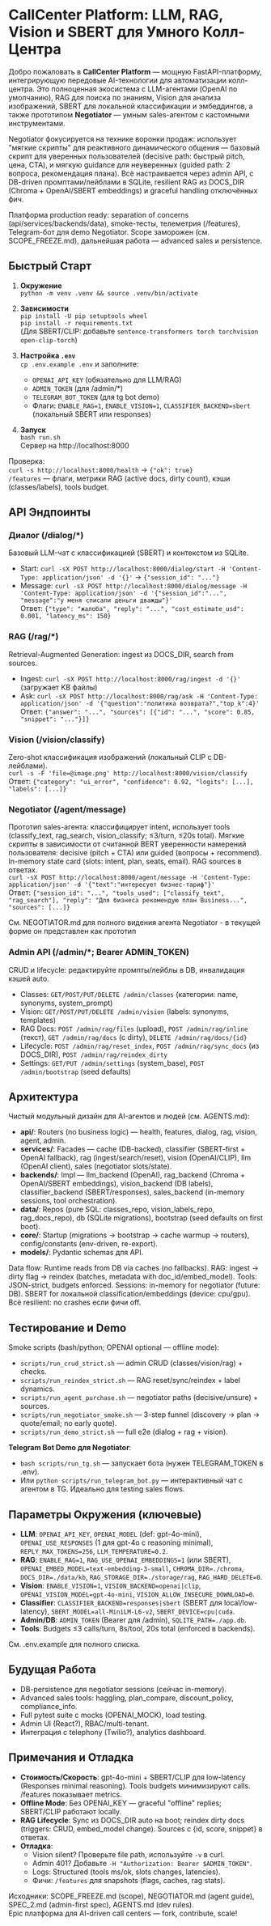 # CallCenter Platform: LLM, RAG, Vision и SBERT для Умного Колл-Центра

Добро пожаловать в **CallCenter Platform** — мощную FastAPI-платформу, интегрирующую передовые AI-технологии для автоматизации колл-центра. Это полноценная экосистема с LLM-агентами (OpenAI по умолчанию), RAG для поиска по знаниям, Vision для анализа изображений, SBERT для локальной классификации и эмбеддингов, а также прототипом **Negotiator** — умным sales-агентом с кастомными инструментами.

Negotiator фокусируется на технике воронки продаж: использует "мягкие скрипты" для реактивного динамического общения — базовый скрипт для уверенных пользователей (decisive path: быстрый pitch, цена, CTA), и мягкую guidance для неуверенных (guided path: 2 вопроса, рекомендация плана). Всё настраивается через admin API, с DB-driven промптами/лейблами в SQLite, resilient RAG из DOCS_DIR (Chroma + OpenAI/SBERT embeddings) и graceful handling отключённых фич.

Платформа production ready: separation of concerns (api/services/backends/data), smoke-тесты, телеметрия (/features), Telegram-бот для demo Negotiator. Scope заморожен (см. SCOPE_FREEZE.md), дальнейшая работа — advanced sales и persistence.

## Быстрый Старт

1. **Окружение**  
   `python -m venv .venv && source .venv/bin/activate`

2. **Зависимости**  
   `pip install -U pip setuptools wheel`  
   `pip install -r requirements.txt`  
   (Для SBERT/CLIP: добавьте `sentence-transformers torch torchvision open-clip-torch`)

3. **Настройка `.env`**  
   `cp .env.example .env` и заполните:

   - `OPENAI_API_KEY` (обязательно для LLM/RAG)
   - `ADMIN_TOKEN` (для /admin/\*)
   - `TELEGRAM_BOT_TOKEN` (для tg bot demo)
   - Флаги: `ENABLE_RAG=1`, `ENABLE_VISION=1`, `CLASSIFIER_BACKEND=sbert` (локальный SBERT или responses)

4. **Запуск**  
   `bash run.sh`  
   Сервер на http://localhost:8000

Проверка:  
`curl -s http://localhost:8000/health` → `{"ok": true}`  
`/features` — флаги, метрики RAG (active docs, dirty count), кэши (classes/labels), tools budget.

## API Эндпоинты

### Диалог (/dialog/\*)

Базовый LLM-чат с классификацией (SBERT) и контекстом из SQLite.

- Start: `curl -sX POST http://localhost:8000/dialog/start -H 'Content-Type: application/json' -d '{}'` → `{"session_id": "..."}`
- Message: `curl -sX POST http://localhost:8000/dialog/message -H 'Content-Type: application/json' -d '{"session_id":"...", "message":"у меня списали деньги дважды"}'`  
  Ответ: `{"type": "жалоба", "reply": "...", "cost_estimate_usd": 0.001, "latency_ms": 150}`

### RAG (/rag/\*)

Retrieval-Augmented Generation: ingest из DOCS_DIR, search from sources.

- Ingest: `curl -sX POST http://localhost:8000/rag/ingest -d '{}'` (загружает KB файлы)
- Ask: `curl -sX POST http://localhost:8000/rag/ask -H 'Content-Type: application/json' -d '{"question":"политика возврата?","top_k":4}'`  
  Ответ: `{"answer": "...", "sources": [{"id": "...", "score": 0.85, "snippet": "..."}]}`

### Vision (/vision/classify)

Zero-shot классификация изображений (локальный CLIP с DB-лейблами).  
`curl -s -F 'file=@image.png' http://localhost:8000/vision/classify`  
Ответ: `{"category": "ui_error", "confidence": 0.92, "logits": [...], "labels": [...]}`

### Negotiator (/agent/message)

Прототип sales-агента: классифицирует intent, использует tools (classify_text, rag_search, vision_classify; ≤3/turn, ≤20s total). Мягкие скрипты в зависимости от считанной BERT уверенности намерений пользователя: decisive (pitch + CTA) или guided (вопросы + recommend). In-memory state card (slots: intent, plan, seats, email). RAG sources в ответах.  
`curl -sX POST http://localhost:8000/agent/message -H 'Content-Type: application/json' -d '{"text":"интересует бизнес-тариф"}'`  
Ответ: `{"session_id": "...", "tools_used": ["classify_text", "rag_search"], "reply": "Для бизнеса рекомендую план Business...", "sources": [...]}`

См. NEGOTIATOR.md для полного видения агента Negotiator - в текущей форме он представлен как прототип

### Admin API (/admin/\*; Bearer ADMIN_TOKEN)

CRUD и lifecycle: редактируйте промпты/лейблы в DB, инвалидация кэшей auto.

- Classes: `GET/POST/PUT/DELETE /admin/classes` (категории: name, synonyms, system_prompt)
- Vision: `GET/POST/PUT/DELETE /admin/vision` (labels: synonyms, templates)
- RAG Docs: `POST /admin/rag/files` (upload), `POST /admin/rag/inline` (текст), `GET /admin/rag/docs` (с dirty), `DELETE /admin/rag/docs/{id}`
- Lifecycle: `POST /admin/rag/reset_index`, `POST /admin/rag/sync_docs` (из DOCS_DIR), `POST /admin/rag/reindex_dirty`
- Settings: `GET/PUT /admin/settings` (system_base), `POST /admin/bootstrap` (seed defaults)

## Архитектура

Чистый модульный дизайн для AI-агентов и людей (см. AGENTS.md):

- **api/**: Routers (no business logic) — health, features, dialog, rag, vision, agent, admin.
- **services/**: Facades — cache (DB-backed), classifier (SBERT-first + OpenAI fallback), rag (ingest/search/reset), vision (OpenAI/CLIP), llm (OpenAI client), sales (negotiator slots/state).
- **backends/**: Impl — llm_backend (OpenAI), rag_backend (Chroma + OpenAI/SBERT embeddings), vision_backend (DB labels), classifier_backend (SBERT/responses), sales_backend (in-memory sessions, tool orchestration).
- **data/**: Repos (pure SQL: classes_repo, vision_labels_repo, rag_docs_repo), db (SQLite migrations), bootstrap (seed defaults on first boot).
- **core/**: Startup (migrations → bootstrap → cache warmup → routers), config/constants (env-driven, re-export).
- **models/**: Pydantic schemas для API.

Data flow: Runtime reads from DB via caches (no fallbacks). RAG: ingest → dirty flag → reindex (batches, metadata with doc_id/embed_model). Tools: JSON-strict, budgets enforced. Sessions: in-memory for negotiator (future: DB). SBERT for локальной classification/embeddings (device: cpu/gpu). Всё resilient: no crashes если фичи off.

## Тестирование и Demo

Smoke scripts (bash/python; OPENAI optional — offline mode):

- `scripts/run_crud_strict.sh` — admin CRUD (classes/vision/rag) + checks.
- `scripts/run_reindex_strict.sh` — RAG reset/sync/reindex + label dynamics.
- `scripts/run_agent_purchase.sh` — negotiator paths (decisive/unsure) + sources.
- `scripts/run_negotiator_smoke.sh` — 3-step funnel (discovery → plan → quote/email; no early quote).
- `scripts/run_demo_strict.sh` — full e2e (dialog + rag + vision).

**Telegram Bot Demo для Negotiator**:

- `bash scripts/run_tg.sh` — запускает бота (нужен TELEGRAM_TOKEN в .env).
- Или `python scripts/run_telegram_bot.py` — интерактивный чат с агентом в TG. Идеально для testing sales flows.

## Параметры Окружения (ключевые)

- **LLM**: `OPENAI_API_KEY`, `OPENAI_MODEL` (def: gpt-4o-mini), `OPENAI_USE_RESPONSES` (1 для gpt-4o с reasoning minimal), `REPLY_MAX_TOKENS=256`, `LLM_TEMPERATURE=0.2`.
- **RAG**: `ENABLE_RAG=1`, `RAG_USE_OPENAI_EMBEDDINGS=1` (или SBERT), `OPENAI_EMBED_MODEL=text-embedding-3-small`, `CHROMA_DIR=./chroma`, `DOCS_DIR=./data/kb`, `RAG_STORAGE_DIR=./storage/rag`, `RAG_HARD_DELETE=0`.
- **Vision**: `ENABLE_VISION=1`, `VISION_BACKEND=openai|clip`, `OPENAI_VISION_MODEL=gpt-4o-mini`, `VISION_ALLOW_INSECURE_DOWNLOAD=0`.
- **Classifier**: `CLASSIFIER_BACKEND=responses|sbert` (SBERT для local/low-latency), `SBERT_MODEL=all-MiniLM-L6-v2`, `SBERT_DEVICE=cpu|cuda`.
- **Admin/DB**: `ADMIN_TOKEN` (Bearer для /admin), `SQLITE_PATH=./app.db`.
- **Tools**: Budgets ≤3 calls/turn, 8s/tool, 20s total (enforced в backends).

См. .env.example для полного списка.

## Будущая Работа

- DB-persistence для negotiator sessions (сейчас in-memory).
- Advanced sales tools: haggling, plan_compare, discount_policy, compliance_info.
- Full pytest suite с mocks (OPENAI_MOCK), load testing.
- Admin UI (React?), RBAC/multi-tenant.
- Интеграция с telephony (Twilio?), analytics dashboard.

## Примечания и Отладка

- **Стоимость/Скорость**: gpt-4o-mini + SBERT/CLIP для low-latency (Responses minimal reasoning). Tools budgets минимизируют calls. /features показывает metrics.
- **Offline Mode**: Без OPENAI_KEY — graceful "offline" replies; SBERT/CLIP работают locally.
- **RAG Lifecycle**: Sync из DOCS_DIR auto на boot; reindex dirty docs (triggers: CRUD, embed_model change). Sources с {id, score, snippet} в ответах.
- **Отладка**:
  - Vision silent? Проверьте file path, используйте `-v` в curl.
  - Admin 401? Добавьте `-H "Authorization: Bearer $ADMIN_TOKEN"`.
  - Logs: Structured (tools ms/ok, slots changes, latencies).
  - Фичи: `/features` для snapshots (flags, caches, rag stats).

Исходники: SCOPE_FREEZE.md (scope), NEGOTIATOR.md (agent guide), SPEC_2.md (admin-first spec), AGENTS.md (dev rules).  
Epic платформа для AI-driven call centers — fork, contribute, scale!
